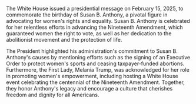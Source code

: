 The White House issued a presidential message on February 15, 2025, to commemorate the birthday of Susan B. Anthony, a pivotal figure in advocating for women's rights and equality. Susan B. Anthony is celebrated for her relentless efforts in advancing the Nineteenth Amendment, which guaranteed women the right to vote, as well as her dedication to the abolitionist movement and the protection of life. 

The President highlighted his administration's commitment to Susan B. Anthony's causes by mentioning efforts such as the signing of an Executive Order to protect women's sports and ceasing taxpayer-funded abortions. Furthermore, the First Lady, Melania Trump, was acknowledged for her role in promoting women's empowerment, including hosting a White House event celebrating the centennial of the Nineteenth Amendment. Together, they honor Anthony's legacy and encourage a culture that cherishes freedom and dignity for all Americans.